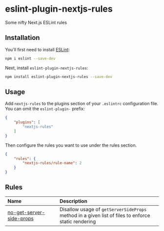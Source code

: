 # eslint-plugin-nextjs-rules

Some nifty Next.js ESLint rules

## Installation

You'll first need to install [ESLint](https://eslint.org/):

```sh
npm i eslint --save-dev
```

Next, install `eslint-plugin-nextjs-rules`:

```sh
npm install eslint-plugin-nextjs-rules --save-dev
```

## Usage

Add `nextjs-rules` to the plugins section of your `.eslintrc` configuration file. You can omit the `eslint-plugin-` prefix:

```json
{
    "plugins": [
        "nextjs-rules"
    ]
}
```


Then configure the rules you want to use under the rules section.

```json
{
    "rules": {
        "nextjs-rules/rule-name": 2
    }
}
```

## Rules

<!-- begin auto-generated rules list -->

| Name                                                               | Description                                                                                        |
| :----------------------------------------------------------------- | :------------------------------------------------------------------------------------------------- |
| [no-get-server-side-props](docs/rules/no-get-server-side-props.md) | Disallow usage of `getServerSideProps` method in a given list of files to enforce static rendering |

<!-- end auto-generated rules list -->


